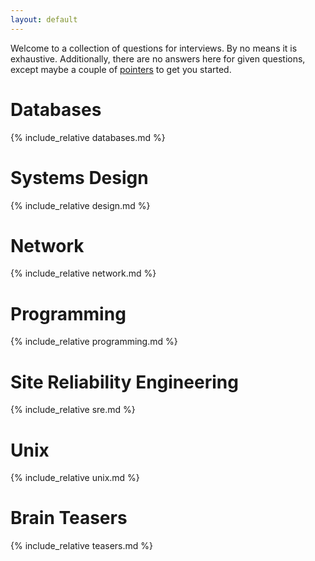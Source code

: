 ```yaml
---
layout: default
---
```


Welcome to a collection of questions for interviews. By no means it is exhaustive. Additionally, there are no answers here for given questions, except maybe a couple of [pointers](https://en.wikipedia.org/wiki/Pointer_(computer_programming)) to get you started. 

# Databases
{% include_relative databases.md %}


# Systems Design
{% include_relative design.md %}


# Network
{% include_relative network.md %}


# Programming
{% include_relative programming.md %}


# Site Reliability Engineering
{% include_relative sre.md %}


# Unix
{% include_relative unix.md %}


# Brain Teasers
{% include_relative teasers.md %}



